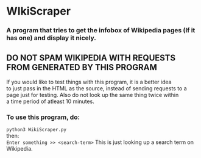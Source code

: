 # WIkiScraper
### A program that tries to get the infobox of Wikipedia pages (If it has one) and display it nicely.  
## DO NOT SPAM WIKIPEDIA WITH REQUESTS FROM GENERATED BY THIS PROGRAM    
If you would like to test things with this program, it is a better idea  
to just pass in the HTML as the source, instead of sending requests to 
a page just for testing. Also do not look up the same thing twice within  
a time period of atleast 10 minutes.
  
### To use this program, do:  
`python3 WikiScraper.py`  
then:  
`Enter something >> <search-term>` This is just looking up a search term on Wikipedia. 
